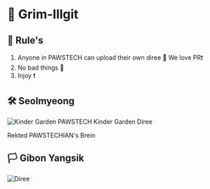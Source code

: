 # :orange_book: Grim-Illgit

## :triangular_ruler: Rule's
1. Anyone in PAWSTECH can upload their own diree :pencil: We love PR:exclamation:
2. No bad things :no_entry_sign:
3. Injoy :exclamation:

## :hammer_and_wrench: Seolmyeong
![Kinder Garden](https://github.com/user-attachments/assets/0c283b30-5871-4d1a-9fd2-edf04e0174da)
PAWSTECH Kinder Garden Diree

Rekted PAWSTECHIAN's Brein

## :white_flag: Gibon Yangsik
![Diree](https://github.com/user-attachments/assets/6a915e58-4003-449e-b670-0e595b87ca66)
